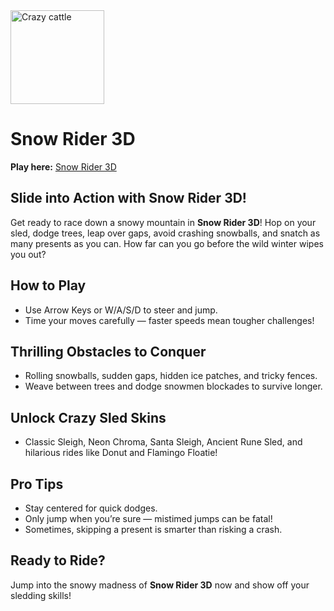 <img src="https://cdn.now.gg/apps-content/com.nowgg.h5.pub483.app51067/logo/snow-rider-3d.png" alt="Crazy cattle " width="150">

<h1>Snow Rider 3D</h1>

<p><strong>Play here:</strong> <a href="https://colorrush.org/snow-rider-3d">Snow Rider 3D</a></p>

<h2>Slide into Action with Snow Rider 3D!</h2>
<p>Get ready to race down a snowy mountain in <strong>Snow Rider 3D</strong>! Hop on your sled, dodge trees, leap over gaps, avoid crashing snowballs, and snatch as many presents as you can. How far can you go before the wild winter wipes you out?</p>

<h2>How to Play</h2>
<ul>
  <li>Use Arrow Keys or W/A/S/D to steer and jump.</li>
  <li>Time your moves carefully — faster speeds mean tougher challenges!</li>
</ul>

<h2>Thrilling Obstacles to Conquer</h2>
<ul>
  <li>Rolling snowballs, sudden gaps, hidden ice patches, and tricky fences.</li>
  <li>Weave between trees and dodge snowmen blockades to survive longer.</li>
</ul>

<h2>Unlock Crazy Sled Skins</h2>
<ul>
  <li>Classic Sleigh, Neon Chroma, Santa Sleigh, Ancient Rune Sled, and hilarious rides like Donut and Flamingo Floatie!</li>
</ul>

<h2>Pro Tips</h2>
<ul>
  <li>Stay centered for quick dodges.</li>
  <li>Only jump when you’re sure — mistimed jumps can be fatal!</li>
  <li>Sometimes, skipping a present is smarter than risking a crash.</li>
</ul>

<h2>Ready to Ride?</h2>
<p>Jump into the snowy madness of <strong>Snow Rider 3D</strong> now and show off your sledding skills!</p>
